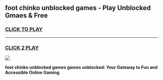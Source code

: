 
## foot chinko unblocked games - Play Unblocked Gmaes & Free
<h3>
<a href="https://news.freeplayer.one?title=foot_chinko_unblocked_games&ref=23F">CLICK TO PLAY</a></h3>
<hr>

<h3>
<a href="https://news.freeplayer.one?title=foot_chinko_unblocked_games&ref=23F">CLICK 2 PLAY</a>
  
</h3>

<a href="https://news.freeplayer.one?title=foot_chinko_unblocked_games&ref=23F/"><img src="https://clearcache.store/games.png"></a>


**foot chinko unblocked games games unblocked: Your Gateway to Fun and Accessible Online Gaming**
